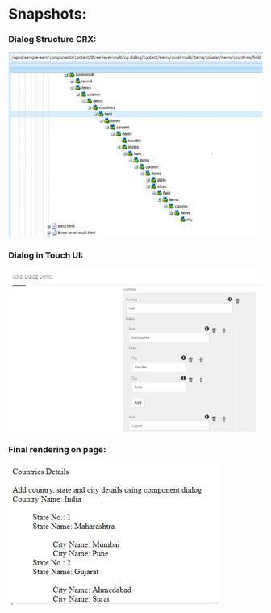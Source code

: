 # Snapshots:

### Dialog Structure CRX:

![dialog-structure-crx](https://github.com/Rampai94/AEM-demos/blob/master/use-case-specific/n-level-multifield/internal/dialog-crx.JPG)

### Dialog in Touch UI:

![dialog-touch-ui](https://github.com/Rampai94/AEM-demos/blob/master/use-case-specific/n-level-multifield/internal/dialog-touch-ui.JPG)

### Final rendering on page:

![component-output-on-page](https://github.com/Rampai94/AEM-demos/blob/master/use-case-specific/n-level-multifield/internal/final-output.JPG)
